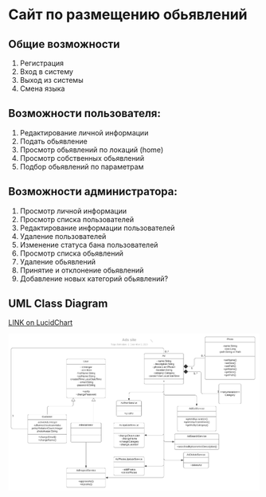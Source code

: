 

# Сайт по размещению обьявлений


## Общие возможности

 1. Регистрация
 2. Вход в систему
 3. Выход из системы
 4. Смена языка

## Возможности пользователя:

 1. Редактирование личной информации
 2. Подать обьявление
 3. Просмотр обьявлений по локаций (home)
 4. Просмотр собственных обьявлений
 5. Подбор обьявлений по параметрам

## Возможности администратора:

 1. Просмотр личной информации
 2. Просмотр списка  пользователей
 3. Редактирование информации пользователей
 4. Удаление пользователей
 5. Изменение статуса бана пользователей
 6. Просмотр списка обьявлений
 7. Удаление обьявлений
 8. Принятие и отклонение обьявлений
 9. Добавление новых категорий обьявлений?

## UML Class Diagram

[LINK on LucidChart ](https://lucid.app/lucidchart/invitations/accept/a5226282-df5f-46e5-8f8b-b94fd55b2d58)

![UML diag](/images/ad_uml.jpeg?raw=true "Optional Title")

